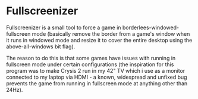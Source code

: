 # Fullscreenizer
Fullscreenizer is a small tool to force a game in borderlees-windowed-fullscreen mode (basically remove the border from a game's window when it runs in windowed mode and resize it to cover the entire desktop using the above-all-windows bit flag).

The reason to do this is that some games have issues with running in fullscreen mode under certain configurations (the inspiration for this program was to make Crysis 2 run in my 42" TV which i use as a monitor connected to my laptop via HDMI - a known, widespread and unfixed bug prevents the game from running in fullscreen mode at anything other than 24Hz). 
